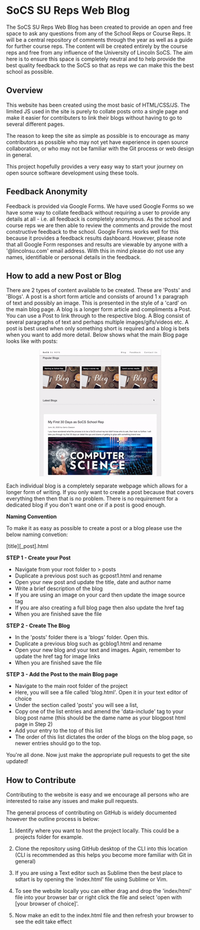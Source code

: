 # SoCS SU Reps Web Blog

The SoCS SU Reps Web Blog has been created to provide an open and free space to ask any questions from any of the School Reps or Course Reps. It will be a central repository of comments through the year as well as a guide for further course reps. The content will be created entirely by the course reps and free from any influence of the University of Lincoln SoCS. The aim here is to ensure this space is completely neutral and to help provide the best quality feedback to the SoCS so that as reps we can make this the best school as possible. 

## Overview

This website has been created using the most basic of HTML/CSS/JS. The limited JS used in the site is purely to collate posts onto a single page and make it easier for contributers to link their blogs without having to go to several different pages. 

The reason to keep the site as simple as possible is to encourage as many contributors as possible who may not yet have experience in open source collaboration, or who may not be familiar with the Git process or web design in general. 

This project hopefully provides a very easy way to start your journey on open source software development using these tools. 

## Feedback Anonymity

Feedback is provided via Google Forms. We have used Google Forms so we have some way to collate feedback without requiring a user to provide any details at all - i.e. all feedback is completely anonymous. As the school and course reps we are then able to review the comments and provide the most constructive feedback to the school. Google Forms works well for this because it provides a feedback results dashboard. However, please note that all Google Form responses and results are viewable by anyone with a '@lincolnsu.com' email address. With this in mind please do not use any names, identifiable or personal details in the feedback.  

## How to add a new Post or Blog

There are 2 types of content available to be created. These are 'Posts' and 'Blogs'. A post is a short form article and consists of around 1 x paragraph of text and possibly an image. This is presented in the style of a 'card' on the main blog page. A blog is a longer form article and compliments a Post. You can use a Post to link through to the respective blog. A Blog consist of several paragraphs of text and perhaps multiple images/gifs/videos etc. A post is best used when only something short is required and a blog is bets when you want to add more detail. Below shows what the main Blog page looks like with posts:

<p align="center"><img src="assets/card.gif"></p>

Each individual blog is a completely separate webpage which allows for a longer form of writing. If you only want to create a post because that covers everything then then that is no problem. There is no requirement for a dedicated blog if you don't want one or if a post is good enough. 

**Naming Convention**

To make it as easy as possible to create a post or a blog please use the below naming convetion:

[title][_post].html


**STEP 1 - Create your Post**

 - Navigate from your root folder to > posts
 - Duplicate a previous post such as gcpost1.html and rename
 - Open your new post and update the title, date and author name
 - Write a brief description of the blog
 - If you are using an image on your card then update the image source tag
 - If you are also creating a full blog page then also update the href tag
 - When you are finished save the file

**STEP 2 - Create The Blog**

- In the 'posts' folder there is a 'blogs' folder. Open this.
- Duplicate a previous blog such as gcblog1.html and rename
- Open your new blog and your text and images. Again, remember to update the href tag for image links
- When you are finished save the file

**STEP 3 - Add the Post to the main Blog page**

- Navigate to the main root folder of the project
- Here, you will see a file called 'blog.html'. Open it in your text editor of choice
- Under the section called 'posts' you will see a list, 
- Copy one of the list entries and amend the 'data-include' tag to your blog post name (this should be the dame name as your blogpost html page in Step 2)
- Add your entry to the top of this list
- The order of this list dictates the order of the blogs on the blog page, so newer entries should go to the top.

You're all done. Now just make the appropriate pull requests to get the site updated!

## How to Contribute

Contributing to the website is easy and we encourage all persons who are interested to raise any issues and make pull requests. 

The general process of contributing on GitHub is widely documented however the outline process is below:

1. Identify where you want to host the project locally. This could be a projects folder for example. 

1. Clone the repository using GitHub desktop of the CLI into this location (CLI is recommended as this helps you become more familiar with Git in general)

1. If you are using a Text editor such as Sublime then the best place to sdtart is by opening the 'index.html' file using Sublime or Vim.

1. To see the website locally you can either drag and drop the 'index/html' file into your browser bar or right click the file and select 'open with [your browser of choice]'.

1. Now make an edit to the index.html file and then refresh your browser to see the edit take effect





